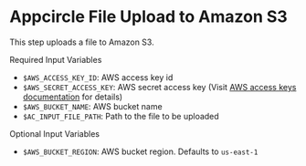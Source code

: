 # Appcircle File Upload to Amazon S3

This step uploads a file to Amazon S3. 

Required Input Variables
- `$AWS_ACCESS_KEY_ID`: AWS access key id
- `$AWS_SECRET_ACCESS_KEY`: AWS secret access key (Visit [AWS access keys documentation](https://docs.aws.amazon.com/general/latest/gr/aws-sec-cred-types.html#access-keys-and-secret-access-keys) for details)
- `$AWS_BUCKET_NAME`: AWS bucket name
- `$AC_INPUT_FILE_PATH`: Path to the file to be uploaded

Optional Input Variables
- `$AWS_BUCKET_REGION`: AWS bucket region. Defaults to `us-east-1`
